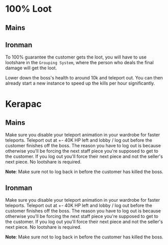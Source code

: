 # 100% Loot
## Mains

## Ironman
To 100% guarantee the customer gets the loot, you will have to use lootshare in the `Grouping System`, where the person who deals the final damage will get the loot.

Lower down the boss's health to around 10k and teleport out. You can then already start a new instance to speed up the kills per hour significantly.

# Kerapac
## Mains
Make sure you disable your teleport animation in your wardrobe for faster teleports. Teleport out at +- 40K HP left and lobby / log out before the customer finishes off the boss. The reason you have to log out is because otherwise you'll be forcing the next staff piece you're supposed to get to the customer. If you log out you'll force their next piece and not the seller's next piece. No lootshare is required.

__Note__: Make sure not to log back in before the customer has killed the boss.

## Ironman
Make sure you disable your teleport animation in your wardrobe for faster teleports. Teleport out at +- 40K HP left and lobby / log out before the customer finishes off the boss. The reason you have to log out is because otherwise you'll be forcing the next staff piece you're supposed to get to the customer. If you log out you'll force their next piece and not the seller's next piece. No lootshare is required.

__Note__: Make sure not to log back in before the customer has killed the boss.
